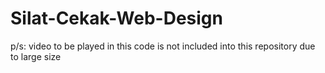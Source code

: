 # Silat-Cekak-Web-Design

p/s: video to be played in this code is not included into this repository due to large size
